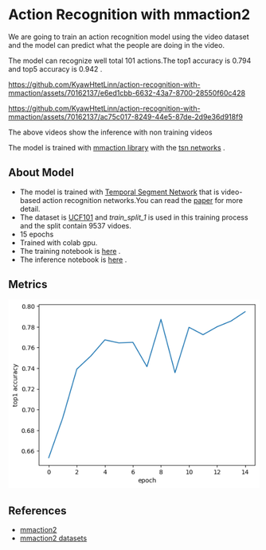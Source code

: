 # Action Recognition with mmaction2

<p>We are going to train an action recognition model using the video dataset and the model can predict what the people are doing in the video.</p>
<p>The model can recognize well total 101 actions.The top1 accuracy is 0.794 and top5 accuracy is 0.942 .</p>

https://github.com/KyawHtetLinn/action-recognition-with-mmaction/assets/70162137/e6ed1cbb-6632-43a7-8700-28550f60c428  

https://github.com/KyawHtetLinn/action-recognition-with-mmaction/assets/70162137/ac75c017-8249-44e5-87de-2d9e36d918f9

<p>The above videos show the inference with non training videos</p>

<p>The model is trained with <a href="https://github.com/open-mmlab/mmaction2">mmaction library</a> with the <a href="https://github.com/open-mmlab/mmaction2/blob/main/configs/recognition/tsn/README.md">tsn networks</a> . </p>

## About Model 

* The model is trained with [Temporal Segment Network](https://github.com/open-mmlab/mmaction2/blob/main/configs/recognition/tsn/README.md) that is video-based action recognition networks.You can read the [paper](https://link.springer.com/chapter/10.1007/978-3-319-46484-8_2) for more detail.
* The dataset is [UCF101](https://www.crcv.ucf.edu/data/UCF101.php) and *train_split_1* is used in this training process and the split contain 9537 vidoes.
* 15 epochs 
* Trained with colab gpu.
* The training notebook is [here](https://github.com/KyawHtetLinn/action-recognition-with-mmaction/blob/main/train/action_recognition_mmaction(train).ipynb) .
* The inference notebook is [here](https://github.com/KyawHtetLinn/action-recognition-with-mmaction/blob/main/inference/action_recognition_mmaction(inference).ipynb) .

## Metrics

![alt text](https://github.com/KyawHtetLinn/action-recognition-with-mmaction/blob/main/assets/acc.png)

## References

* [mmaction2](https://github.com/open-mmlab/mmaction2)
* [mmaction2 datasets](https://mmaction2.readthedocs.io/en/latest/supported_datasets.html)
